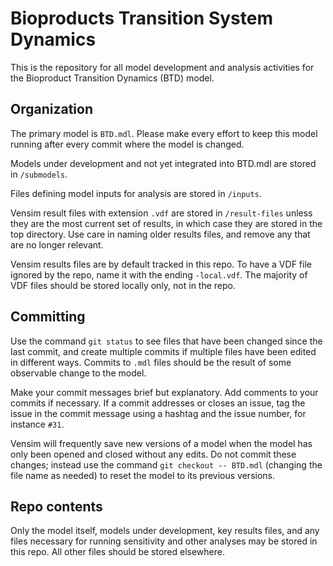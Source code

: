 # Bioproducts Transition System Dynamics

This is the repository for all model development and analysis activities for the Bioproduct Transition Dynamics (BTD) model.

## Organization 

The primary model is `BTD.mdl`. Please make every effort to keep this model running after every commit where the model is changed.

Models under development and not yet integrated into BTD.mdl are stored in `/submodels`.

Files defining model inputs for analysis are stored in `/inputs`.

Vensim result files with extension `.vdf` are stored in `/result-files` unless they are the most current set of results, in which case they are stored in the top directory. Use care in naming older results files, and remove any that are no longer relevant.

Vensim results files are by default tracked in this repo. To have a VDF file ignored by the repo, name it with the ending `-local.vdf`. The majority of VDF files should be stored locally only, not in the repo.

## Committing

Use the command `git status` to see files that have been changed since the last commit, and create multiple commits if multiple files have been edited in different ways. Commits to `.mdl` files should be the result of some observable change to the model.

Make your commit messages brief but explanatory. Add comments to your commits if necessary. If a commit addresses or closes an issue, tag the issue in the commit message using a hashtag and the issue number, for instance `#31`.

Vensim will frequently save new versions of a model when the model has only been opened and closed without any edits. Do not commit these changes; instead use the command `git checkout -- BTD.mdl` (changing the file name as needed) to reset the model to its previous versions.

## Repo contents

Only the model itself, models under development, key results files, and any files necessary for running sensitivity and other analyses may be stored in this repo. All other files should be stored elsewhere.